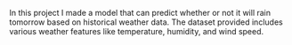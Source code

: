 
In this project I made a model that can predict whether or not it will rain tomorrow based on historical weather data. 
The dataset provided includes various weather features like temperature, humidity, and wind speed.
